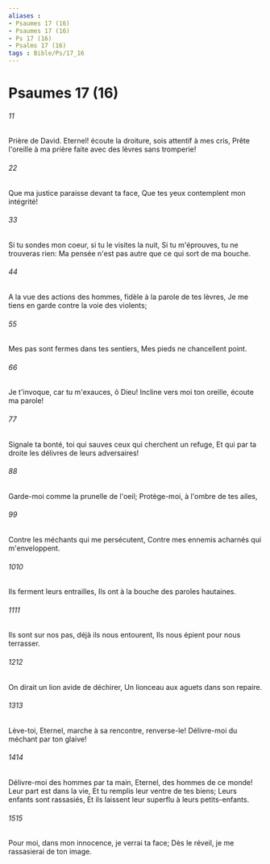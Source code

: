 ```yaml
---
aliases : 
- Psaumes 17 (16)
- Psaumes 17 (16)
- Ps 17 (16)
- Psalms 17 (16)
tags : Bible/Ps/17_16
---
```


# Psaumes 17 (16)

###### 11
Prière de David. Eternel! écoute la droiture, sois attentif à mes cris, Prête l'oreille à ma prière faite avec des lèvres sans tromperie!
###### 22
Que ma justice paraisse devant ta face, Que tes yeux contemplent mon intégrité!
###### 33
Si tu sondes mon coeur, si tu le visites la nuit, Si tu m'éprouves, tu ne trouveras rien: Ma pensée n'est pas autre que ce qui sort de ma bouche.
###### 44
A la vue des actions des hommes, fidèle à la parole de tes lèvres, Je me tiens en garde contre la voie des violents;
###### 55
Mes pas sont fermes dans tes sentiers, Mes pieds ne chancellent point.
###### 66
Je t'invoque, car tu m'exauces, ô Dieu! Incline vers moi ton oreille, écoute ma parole!
###### 77
Signale ta bonté, toi qui sauves ceux qui cherchent un refuge, Et qui par ta droite les délivres de leurs adversaires!
###### 88
Garde-moi comme la prunelle de l'oeil; Protège-moi, à l'ombre de tes ailes,
###### 99
Contre les méchants qui me persécutent, Contre mes ennemis acharnés qui m'enveloppent.
###### 1010
Ils ferment leurs entrailles, Ils ont à la bouche des paroles hautaines.
###### 1111
Ils sont sur nos pas, déjà ils nous entourent, Ils nous épient pour nous terrasser.
###### 1212
On dirait un lion avide de déchirer, Un lionceau aux aguets dans son repaire.
###### 1313
Lève-toi, Eternel, marche à sa rencontre, renverse-le! Délivre-moi du méchant par ton glaive!
###### 1414
Délivre-moi des hommes par ta main, Eternel, des hommes de ce monde! Leur part est dans la vie, Et tu remplis leur ventre de tes biens; Leurs enfants sont rassasiés, Et ils laissent leur superflu à leurs petits-enfants.
###### 1515
Pour moi, dans mon innocence, je verrai ta face; Dès le réveil, je me rassasierai de ton image.
